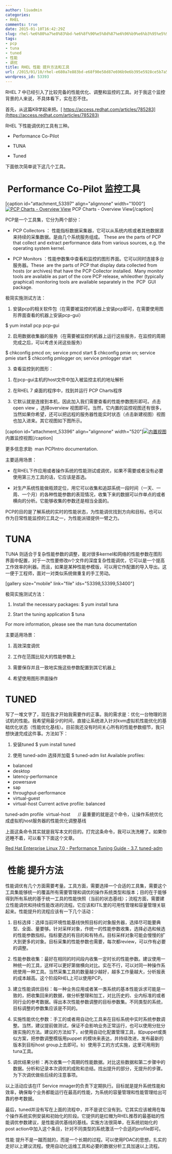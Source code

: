 ```yaml
---
author: liuadmin
categories:
- RHEL
comments: true
date: 2015-01-10T16:42:29Z
slug: rhel-%e6%80%a7%e8%83%bd-%e6%8f%90%e5%8d%87%e6%96%b9%e6%b3%95%e5%92%8c%e5%b7%a5%e5%85%b7
tags:
- pcp
- tuna
- tuned
- 性能
- 调优
title: RHEL 性能 提升方法和工具
url: /2015/01/10/rhel-e680a7e883bd-e68f90e58d87e696b9e6b395e5928ce5b7a5e585b7/
wordpress_id: 53393
---
```


RHEL 7 中已经引入了比较完备的性能优化、调整和监控的工具。对于我这个监控背景的人来说，不具体看下，实在忍不住。

首先，从这篇KB学起来把。[ https://access.redhat.com/articles/785283](https://access.redhat.com/articles/785283)

RHEL 下性能调优的工具有三种。



	
  * Performance Co-Pilot

	
  * TUNA

	
  * Tuned


下面依次简单说下这几个工具。


#  Performance Co-Pilot 监控工具


[caption id="attachment_53397" align="alignnone" width="1000"][![PCP Charts - Overview View](http://cdn1.martinliu.cn/wp-content/uploads/2015/01/Screenshot-from-2015-01-11-000449-1000x630.png)](http://cdn1.martinliu.cn/wp-content/uploads/2015/01/Screenshot-from-2015-01-11-000449.png) PCP Charts - Overview View[/caption]



PCP是一个工具集，它分为两个部分：



	
  * PCP Collectors ： 性能指标数据采集器，它可以从系统内核或者其他数据源来持续的采集数据。是由几个系统服务组成。 These are the parts of PCP that collect and extract performance data from various sources, e.g. the operating system kernel.

	
  * PCP Monitors ：性能参数集中查看和监控的图形界面。它可以同时连接多台服务器。These  are the parts of PCP that display data collected from hosts (or archives) that have the PCP Collector installed.  Many monitor tools are available as part of the core PCP release, whileother (typically graphical) monitoring tools are available separately in the  PCP  GUI package.


极简实施测试方法：

1) 安装pcp的相关软件包（在需要被监控的机器上安装pcp即可，在需要使用图形界面查看的机器上安装pcp-gui）

$ yum install pcp pcp-gui

2) 启用数据收集器的服务（在需要被监控的机器上运行这些服务，在监控的周期完成之后，可以考虑关闭这些服务）

$ chkconfig pmcd on; service pmcd start
$ chkconfig pmie on; service pmie start
$ chkconfig pmlogger on; service pmlogger start

3) 查看监控到的图形：

	
  1. 在pcp-gui主机的host文件中加入被监控主机的地址解析

	
  2. 在RHEL 7 桌面的程序中，找到并运行 PCP Charts程序

	
  3. 它默认就是连接到本机，因此加入我们需要查看的性能参数图形即可。点击open view ，选择overview 视图即可。当然，它内置的监控视图还有很多，当然如果你希望，还可以把远程的服务器性能实时状态（点击新建视图）视图也加入进来。其它视图如下图所示。


[caption id="attachment_53396" align="alignnone" width="520"][![内置视图](http://cdn1.martinliu.cn/wp-content/uploads/2015/01/Screenshot-from-2015-01-11-000611-520x306.png)](http://cdn1.martinliu.cn/wp-content/uploads/2015/01/Screenshot-from-2015-01-11-000611.png) 内置监控视图[/caption]

更多信息求助  man PCPIntro documentation.

主要适用场景：



	
  * 在RHEL下作应用或者操作系统的性能测试或调优，如果不需要或者没有必要使用第三方工具的话，它应该是首选。

	
  * 对生产系统性能做瓶颈定位，用它可以收集和追踪系统一段时间（一天、一周、一个月）的各种性能参数的表现情况，收集下来的数据可以作单点的或者横向的分析。它能够收集的参数还是相当全面的。


PCP的目的是了解系统的实时的性能状态，为性能调优找到方向和目标。也可以作为日常性能监控的工具之一，为性能派错提供一臂之力。


# TUNA


TUNA 则适合于复杂性能参数的调整，能对很多kernel和网络的性能参数在图形界面中配置，对于一次性要修改n个文件的深度复杂性能调优，它可以是一个提高工作效率的利器。而且，如果是某种性能参模版，可以用它作配置的导入导出。这一便于工程师，面对一对类似系统做重复的手工劳动。

[gallery size="mobile" link="file" ids="53398,53399,53400"]

极简实施测试方法：

1) Install the necessary packages:
$ yum install tuna

2) Start the tuning application
$ tuna

For more information, please see the man tuna documentation

主要适用场景：



	
  1. 高效深度调优

	
  2. 工作在范围比较大的性能参数上

	
  3. 需要保存并且一致地实施这些参数配置到其它机器上

	
  4. 希望使用图形界面操作





# TUNED


写了一堆文字了，现在我才开始我需要作的正事。我的需求是：优化一台物理的测试机的性能。我希望用最少的时间，直接让系统进入针对kvm虚拟机性能优化的基础优化状态（性能优化基线）。目前我还没有时间关心所有的性能参数细节，我只想快速完成这件事。方法如下：

1) 安装tuned
$ yum install tuned

2) 使用 tuned-adm 选择并加载
$ tuned-adm list
Available profiles:
- balanced
- desktop
- latency-performance
- powersave
- sap
- throughput-performance
- virtual-guest
- virtual-host
Current active profile: balanced

tuned-adm profile  virtual-host      // 最重要的就是这个命令，让操作系统优化成虚拟机host服务器的性能优化调整基线

上面这条命令其实就是我写本文的目的。打完这条命令，我可以洗洗睡了。如果你还睡不着，可以看下下面这个文章。

[Red Hat Enterprise Linux 7.0 - Performance Tuning Guide - 3.7. tuned-adm](https://access.redhat.com/site/documentation/en-US/Red_Hat_Enterprise_Linux/7-Beta/html-single/Performance_Tuning_Guide/#_tuned_adm)


#  性能 提升方法


性能调优有几个方面需要考量。工具方面，需要选择一个合适的工具集，需要这个工具集能够统一的覆盖所有需要管理和调优的操作系统类型和版本；目的在于能够得到所有系统的基于统一工具的性能快照（当前的状态基线）；流程方面，需要建立性能调优和持续性能改进的流程。它应该和ITIL里的可用性管理和容量管理关联起来。性能提升的流程应该有一下几个活动：



	
  1. 目标选择：选择当前环境性能基线快照目标的对象服务器，选择尽可能要典型、全面、量要够。针对采样对象，作统一的性能参数收集，选择必选和候选的性能参数指标。指标要选的有目的和有特点。目标采样对象可能会慢慢的扩大到更多的对象。目标采集的性能参数也需要，每次都review，可以作有必要的调整。

	
  2. 性能参数收集：最好在相同的时间段内收集一定时长的性能参数。建议使用一种统一的工具，这样可以更好第做横向对比。实在不行，可以对同一种操作系统使用一种工具。当然采集工具的数量越少越好，越多工作量越大，分析报表的成本越高。这个阶段RHEL上可以使用PCP。

	
  3. 建立性能调优目标：每一种业务应用或者某一类系统的基本性能诉求可能是一致的，把收集回来的数据，做分析整理和加工，对比历史的、业内标准的或者同行业的参考数据。得出本次性能参数调整的目标参数集。不同类型的系统，目标调整的参数集应该是不同的。

	
  4. 实施性能优化参数：手工的或者用自动化工具来在目标系统中实时系统参数调整。当然，建议提前做测试，保证不会影响业务正常运行，也可以使用分批分拨实施的方法。建议的方法如下，a)使用自动化配置管理工具，如puppet或类似方案，把参数调整模版用puppet 的模块来表达，并持续改进，发布最新的版本到目标host group上去即可。b）使用手工的方式实施，这里可用用到tuna工具。

	
  5. 调优结果分析：再次收集一个周期的性能数据。对比这些数据和第二步骤中的数据。分析和记录本次调优的成败和总结。找出提升的部分，无提升的步骤。为下次调优做些后续的注意事项。


以上活动应该在IT Service mnager的负责下定期执行。目标就是提升系统性能和效率，确保每个业务都能运行在最高的性能，为系统的容量管理和性能管理给出可靠的参考数据。

最后，tuned并没有写在上面的流程中，并不是说它没有到。它其实应该被用在每个操作系统实例安装和初始化的阶段。它提供的是红帽为RHEL推荐的最基础的性能调优参数建议，是性能调优基线的基线。实施方法很简单，在系统初始化的post action中加入这个条目，针对不同类型的系统激活一个合适的profile即可。

性能 提升不是一蹴而就的，而是一个长期的过程。可以使用PDAC的思想，扎实的走好以上建议流程。使用自动化运维工具和必要的数据分析工具加速以上流程。
